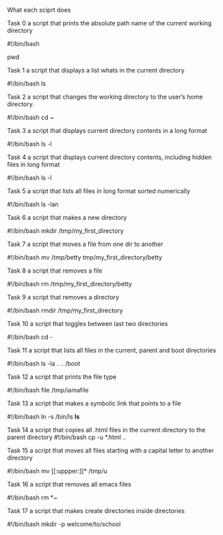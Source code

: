 What each sciprt does

Task 0
a script that prints the absolute path name of the current working directory

#!/bin/bash

 pwd
 
Task 1 a script that displays a list whats in the current directory

#!/bin/bash
ls

Task 2 a script that changes the working directory to the user’s home directory.

#!/bin/bash
cd ~

Task 3  a script that displays current directory contents in a long format

#!/bin/bash
ls -l

Task 4  a script that displays current directory contents, including hidden files in long format

#!/bin/bash
ls -l

Task 5  a script that lists all files in long format sorted numerically

#!/bin/bash
ls -lan

Task 6  a script that makes a new directory

#!/bin/bash
mkdir /tmp/my_first_directory

Task 7  a script that moves a file from one dir to another

#!/bin/bash
mv /tmp/betty tmp/my_first_directory/betty

Task 8  a script that removes a file

#!/bin/bash
rm /tmp/my_first_directory/betty

Task 9 a script that removes a directory

#!/bin/bash
rmdir /tmp/my_first_directory

Task 10  a script that toggles between last two directories

#!/bin/bash
cd -

Task 11  a script that lists all files in the current, parent and boot directories

#!/bin/bash
ls -la . .. /boot

Task 12  a script that prints the file type

#!/bin/bash
file /tmp/iamafile

Task 13  a script that makes a symbolic link that points to a file

#!/bin/bash
ln -s /bin/ls __ls__

Task 14  a script that copies all .html files in the current directory to the parent directory
#!/bin/bash
cp -u *.html ..

Task 15  a script that moves all files starting with a capital letter to another directory

#!/bin/bash
mv [[:uppper:]]* /tmp/u

Task 16  a script that removes all emacs files

#!/bin/bash
rm *~

Task 17  a script that makes create directories inside directories

#!/bin/bash
mkdir -p welcome/to/school
